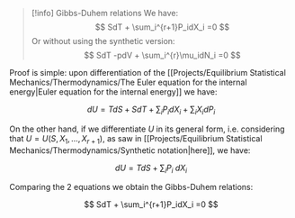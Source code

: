 >[!info] Gibbs-Duhem relations
>We have:
>$$ SdT + \sum_i^{r+1}P_idX_i =0 $$
>Or without using the synthetic version:
> $$ SdT -pdV + \sum_i^{r}\mu_idN_i =0 $$

Proof is simple: upon differentiation of the [[Projects/Equilibrium Statistical Mechanics/Thermodynamics/The Euler equation for the internal energy|Euler equation for the internal energy]] we have:

$$ dU = TdS + SdT +\sum_iP_idX_i +\sum_i X_idP_i $$

On the other hand, if we differentiate $U$ in its general form, i.e. considering that $U=U(S,X_1, \dots, X_{r+1})$, as saw in [[Projects/Equilibrium Statistical Mechanics/Thermodynamics/Synthetic notation|here]], we have:

$$ dU = TdS + \sum_{i}P_i\ dX_i $$

Comparing the 2 equations we obtain the Gibbs-Duhem relations:

$$ SdT + \sum_i^{r+1}P_idX_i =0 $$


